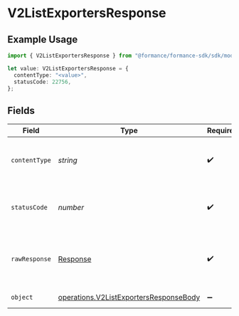 # V2ListExportersResponse

## Example Usage

```typescript
import { V2ListExportersResponse } from "@formance/formance-sdk/sdk/models/operations";

let value: V2ListExportersResponse = {
  contentType: "<value>",
  statusCode: 22756,
};
```

## Fields

| Field                                                                                                   | Type                                                                                                    | Required                                                                                                | Description                                                                                             |
| ------------------------------------------------------------------------------------------------------- | ------------------------------------------------------------------------------------------------------- | ------------------------------------------------------------------------------------------------------- | ------------------------------------------------------------------------------------------------------- |
| `contentType`                                                                                           | *string*                                                                                                | :heavy_check_mark:                                                                                      | HTTP response content type for this operation                                                           |
| `statusCode`                                                                                            | *number*                                                                                                | :heavy_check_mark:                                                                                      | HTTP response status code for this operation                                                            |
| `rawResponse`                                                                                           | [Response](https://developer.mozilla.org/en-US/docs/Web/API/Response)                                   | :heavy_check_mark:                                                                                      | Raw HTTP response; suitable for custom response parsing                                                 |
| `object`                                                                                                | [operations.V2ListExportersResponseBody](../../../sdk/models/operations/v2listexportersresponsebody.md) | :heavy_minus_sign:                                                                                      | Exporters list                                                                                          |